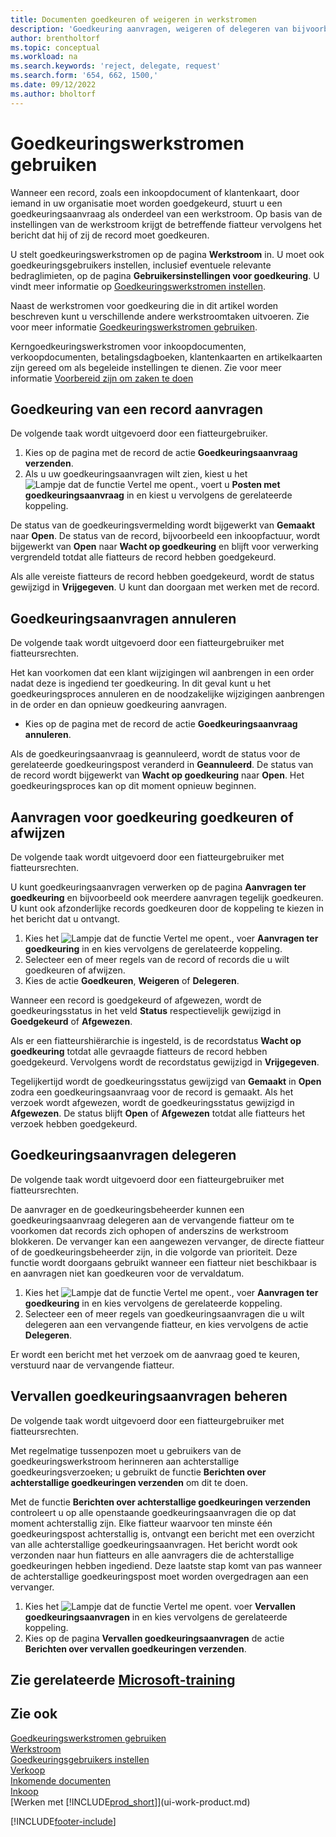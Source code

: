 ```yaml
---
title: Documenten goedkeuren of weigeren in werkstromen
description: 'Goedkeuring aanvragen, weigeren of delegeren van bijvoorbeeld een inkoop- of verkoopdocument, als onderdeel van een werkstroom.'
author: brentholtorf
ms.topic: conceptual
ms.workload: na
ms.search.keywords: 'reject, delegate, request'
ms.search.form: '654, 662, 1500,'
ms.date: 09/12/2022
ms.author: bholtorf
---
```

# Goedkeuringswerkstromen gebruiken

Wanneer een record, zoals een inkoopdocument of klantenkaart, door iemand in uw organisatie moet worden goedgekeurd, stuurt u een goedkeuringsaanvraag als onderdeel van een werkstroom. Op basis van de instellingen van de werkstroom krijgt de betreffende fiatteur vervolgens het bericht dat hij of zij de record moet goedkeuren.

U stelt goedkeuringswerkstromen op de pagina **Werkstroom** in. U moet ook goedkeuringsgebruikers instellen, inclusief eventuele relevante bedraglimieten, op de pagina **Gebruikersinstellingen voor goedkeuring**. U vindt meer informatie op [Goedkeuringswerkstromen instellen](across-set-up-workflows.md).  

Naast de werkstromen voor goedkeuring die in dit artikel worden beschreven kunt u verschillende andere werkstroomtaken uitvoeren. Zie voor meer informatie [Goedkeuringswerkstromen gebruiken](across-use-workflows.md).

Kerngoedkeuringswerkstromen voor inkoopdocumenten, verkoopdocumenten, betalingsdagboeken, klantenkaarten en artikelkaarten zijn gereed om als begeleide instellingen te dienen. Zie voor meer informatie [Voorbereid zijn om zaken te doen](ui-get-ready-business.md)

## Goedkeuring van een record aanvragen

De volgende taak wordt uitgevoerd door een fiatteurgebruiker.

1. Kies op de pagina met de record de actie **Goedkeuringsaanvraag verzenden**.
2. Als u uw goedkeuringsaanvragen wilt zien, kiest u het ![Lampje dat de functie Vertel me opent.](media/ui-search/search_small.png "Vertel me wat u wilt doen"), voert u **Posten met goedkeuringsaanvraag** in en kiest u vervolgens de gerelateerde koppeling.  

De status van de goedkeuringsvermelding wordt bijgewerkt van **Gemaakt** naar **Open**. De status van de record, bijvoorbeeld een inkoopfactuur, wordt bijgewerkt van **Open** naar **Wacht op goedkeuring** en blijft voor verwerking vergrendeld totdat alle fiatteurs de record hebben goedgekeurd.

Als alle vereiste fiatteurs de record hebben goedgekeurd, wordt de status gewijzigd in **Vrijgegeven**. U kunt dan doorgaan met werken met de record.

## Goedkeuringsaanvragen annuleren

De volgende taak wordt uitgevoerd door een fiatteurgebruiker met fiatteursrechten.

Het kan voorkomen dat een klant wijzigingen wil aanbrengen in een order nadat deze is ingediend ter goedkeuring. In dit geval kunt u het goedkeuringsproces annuleren en de noodzakelijke wijzigingen aanbrengen in de order en dan opnieuw goedkeuring aanvragen.

- Kies op de pagina met de record de actie **Goedkeuringsaanvraag annuleren**.

Als de goedkeuringsaanvraag is geannuleerd, wordt de status voor de gerelateerde goedkeuringspost veranderd in **Geannuleerd**. De status van de record wordt bijgewerkt van **Wacht op goedkeuring** naar **Open**. Het goedkeuringsproces kan op dit moment opnieuw beginnen.

## Aanvragen voor goedkeuring goedkeuren of afwijzen

De volgende taak wordt uitgevoerd door een fiatteurgebruiker met fiatteursrechten.

U kunt goedkeuringsaanvragen verwerken op de pagina **Aanvragen ter goedkeuring** en bijvoorbeeld ook meerdere aanvragen tegelijk goedkeuren. U kunt ook afzonderlijke records goedkeuren door de koppeling te kiezen in het bericht dat u ontvangt.

1. Kies het ![Lampje dat de functie Vertel me opent.](media/ui-search/search_small.png "Vertel me wat u wilt doen"), voer **Aanvragen ter goedkeuring** in en kies vervolgens de gerelateerde koppeling.
2. Selecteer een of meer regels van de record of records die u wilt goedkeuren of afwijzen.
3. Kies de actie **Goedkeuren**, **Weigeren** of **Delegeren**.

Wanneer een record is goedgekeurd of afgewezen, wordt de goedkeuringsstatus in het veld **Status** respectievelijk gewijzigd in **Goedgekeurd** of **Afgewezen**.

Als er een fiatteurshiërarchie is ingesteld, is de recordstatus **Wacht op goedkeuring** totdat alle gevraagde fiatteurs de record hebben goedgekeurd. Vervolgens wordt de recordstatus gewijzigd in **Vrijgegeven**.

Tegelijkertijd wordt de goedkeuringsstatus gewijzigd van **Gemaakt** in **Open** zodra een goedkeuringsaanvraag voor de record is gemaakt. Als het verzoek wordt afgewezen, wordt de goedkeuringsstatus gewijzigd in **Afgewezen**. De status blijft **Open** of **Afgewezen** totdat alle fiatteurs het verzoek hebben goedgekeurd.

## Goedkeuringsaanvragen delegeren

De volgende taak wordt uitgevoerd door een fiatteurgebruiker met fiatteursrechten.

De aanvrager en de goedkeuringsbeheerder kunnen een goedkeuringsaanvraag delegeren aan de vervangende fiatteur om te voorkomen dat records zich ophopen of anderszins de werkstroom blokkeren. De vervanger kan een aangewezen vervanger, de directe fiatteur of de goedkeuringsbeheerder zijn, in die volgorde van prioriteit. Deze functie wordt doorgaans gebruikt wanneer een fiatteur niet beschikbaar is en aanvragen niet kan goedkeuren voor de vervaldatum.

1. Kies het ![Lampje dat de functie Vertel me opent.](media/ui-search/search_small.png "Vertel me wat u wilt doen"), voer **Aanvragen ter goedkeuring** in en kies vervolgens de gerelateerde koppeling.
2. Selecteer een of meer regels van goedkeuringsaanvragen die u wilt delegeren aan een vervangende fiatteur, en kies vervolgens de actie **Delegeren**.

Er wordt een bericht met het verzoek om de aanvraag goed te keuren, verstuurd naar de vervangende fiatteur.

## Vervallen goedkeuringsaanvragen beheren

De volgende taak wordt uitgevoerd door een fiatteurgebruiker met fiatteursrechten.

Met regelmatige tussenpozen moet u gebruikers van de goedkeuringswerkstroom herinneren aan achterstallige goedkeuringsverzoeken; u gebruikt de functie **Berichten over achterstallige goedkeuringen verzenden** om dit te doen.

Met de functie **Berichten over achterstallige goedkeuringen verzenden** controleert u op alle openstaande goedkeuringsaanvragen die op dat moment achterstallig zijn. Elke fiatteur waarvoor ten minste één goedkeuringspost achterstallig is, ontvangt een bericht met een overzicht van alle achterstallige goedkeuringsaanvragen. Het bericht wordt ook verzonden naar hun fiatteurs en alle aanvragers die de achterstallige goedkeuringen hebben ingediend. Deze laatste stap komt van pas wanneer de achterstallige goedkeuringspost moet worden overgedragen aan een vervanger.

1. Kies het ![Lampje dat de functie Vertel me opent.](media/ui-search/search_small.png "Vertel me wat u wilt doen") voer **Vervallen goedkeuringsaanvragen** in en kies vervolgens de gerelateerde koppeling.
2. Kies op de pagina **Vervallen goedkeuringsaanvragen** de actie **Berichten over vervallen goedkeuringen verzenden**.

## Zie gerelateerde [Microsoft-training](/training/modules/use-approval-workflows/)

## Zie ook

[Goedkeuringswerkstromen gebruiken](across-use-workflows.md)  
[Werkstroom](across-workflow.md)  
[Goedkeuringsgebruikers instellen](across-how-to-set-up-approval-users.md)  
[Verkoop](sales-manage-sales.md)  
[Inkomende documenten](across-income-documents.md)  
[Inkoop](purchasing-manage-purchasing.md)  
[Werken met [!INCLUDE[prod_short](includes/prod_short.md)]](ui-work-product.md)  

[!INCLUDE[footer-include](includes/footer-banner.md)]
